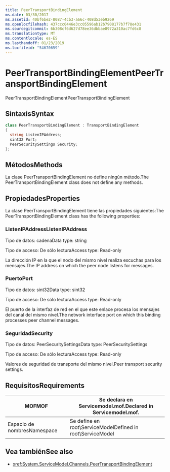 ```yaml
---
title: PeerTransportBindingElement
ms.date: 03/30/2017
ms.assetid: 40bf6be2-8087-4cb3-a66c-408d53eb9269
ms.openlocfilehash: 437ccc0446e3cc05596ab12b7908177b7f78e431
ms.sourcegitcommit: 6b308cf6d627d78ee36dbbae8972a310ac7fd6c8
ms.translationtype: MT
ms.contentlocale: es-ES
ms.lasthandoff: 01/23/2019
ms.locfileid: "54670659"
---
```

# <a name="peertransportbindingelement"></a><span data-ttu-id="d47ad-102">PeerTransportBindingElement</span><span class="sxs-lookup"><span data-stu-id="d47ad-102">PeerTransportBindingElement</span></span>
<span data-ttu-id="d47ad-103">PeerTransportBindingElement</span><span class="sxs-lookup"><span data-stu-id="d47ad-103">PeerTransportBindingElement</span></span>  
  
## <a name="syntax"></a><span data-ttu-id="d47ad-104">Sintaxis</span><span class="sxs-lookup"><span data-stu-id="d47ad-104">Syntax</span></span>  
  
```csharp
class PeerTransportBindingElement : TransportBindingElement  
{  
  string ListenIPAddress;  
  sint32 Port;  
  PeerSecuritySettings Security;  
};  
```  
  
## <a name="methods"></a><span data-ttu-id="d47ad-105">Métodos</span><span class="sxs-lookup"><span data-stu-id="d47ad-105">Methods</span></span>  
 <span data-ttu-id="d47ad-106">La clase PeerTransportBindingElement no define ningún método.</span><span class="sxs-lookup"><span data-stu-id="d47ad-106">The PeerTransportBindingElement class does not define any methods.</span></span>  
  
## <a name="properties"></a><span data-ttu-id="d47ad-107">Propiedades</span><span class="sxs-lookup"><span data-stu-id="d47ad-107">Properties</span></span>  
 <span data-ttu-id="d47ad-108">La clase PeerTransportBindingElement tiene las propiedades siguientes:</span><span class="sxs-lookup"><span data-stu-id="d47ad-108">The PeerTransportBindingElement class has the following properties:</span></span>  
  
### <a name="listenipaddress"></a><span data-ttu-id="d47ad-109">ListenIPAddress</span><span class="sxs-lookup"><span data-stu-id="d47ad-109">ListenIPAddress</span></span>  
 <span data-ttu-id="d47ad-110">Tipo de datos: cadena</span><span class="sxs-lookup"><span data-stu-id="d47ad-110">Data type: string</span></span>  
  
 <span data-ttu-id="d47ad-111">Tipo de acceso: De sólo lectura</span><span class="sxs-lookup"><span data-stu-id="d47ad-111">Access type: Read-only</span></span>  
  
 <span data-ttu-id="d47ad-112">La dirección IP en la que el nodo del mismo nivel realiza escuchas para los mensajes.</span><span class="sxs-lookup"><span data-stu-id="d47ad-112">The IP address on which the peer node listens for messages.</span></span>  
  
### <a name="port"></a><span data-ttu-id="d47ad-113">Puerto</span><span class="sxs-lookup"><span data-stu-id="d47ad-113">Port</span></span>  
 <span data-ttu-id="d47ad-114">Tipo de datos: sint32</span><span class="sxs-lookup"><span data-stu-id="d47ad-114">Data type: sint32</span></span>  
  
 <span data-ttu-id="d47ad-115">Tipo de acceso: De sólo lectura</span><span class="sxs-lookup"><span data-stu-id="d47ad-115">Access type: Read-only</span></span>  
  
 <span data-ttu-id="d47ad-116">El puerto de la interfaz de red en el que este enlace procesa los mensajes del canal del mismo nivel.</span><span class="sxs-lookup"><span data-stu-id="d47ad-116">The network interface port on which this binding processes peer channel messages.</span></span>  
  
### <a name="security"></a><span data-ttu-id="d47ad-117">Seguridad</span><span class="sxs-lookup"><span data-stu-id="d47ad-117">Security</span></span>  
 <span data-ttu-id="d47ad-118">Tipo de datos: PeerSecuritySettings</span><span class="sxs-lookup"><span data-stu-id="d47ad-118">Data type: PeerSecuritySettings</span></span>  
  
 <span data-ttu-id="d47ad-119">Tipo de acceso: De sólo lectura</span><span class="sxs-lookup"><span data-stu-id="d47ad-119">Access type: Read-only</span></span>  
  
 <span data-ttu-id="d47ad-120">Valores de seguridad de transporte del mismo nivel.</span><span class="sxs-lookup"><span data-stu-id="d47ad-120">Peer transport security settings.</span></span>  
  
## <a name="requirements"></a><span data-ttu-id="d47ad-121">Requisitos</span><span class="sxs-lookup"><span data-stu-id="d47ad-121">Requirements</span></span>  
  
|<span data-ttu-id="d47ad-122">MOF</span><span class="sxs-lookup"><span data-stu-id="d47ad-122">MOF</span></span>|<span data-ttu-id="d47ad-123">Se declara en Servicemodel.mof.</span><span class="sxs-lookup"><span data-stu-id="d47ad-123">Declared in Servicemodel.mof.</span></span>|  
|---------|-----------------------------------|  
|<span data-ttu-id="d47ad-124">Espacio de nombres</span><span class="sxs-lookup"><span data-stu-id="d47ad-124">Namespace</span></span>|<span data-ttu-id="d47ad-125">Se define en root\ServiceModel</span><span class="sxs-lookup"><span data-stu-id="d47ad-125">Defined in root\ServiceModel</span></span>|  
  
## <a name="see-also"></a><span data-ttu-id="d47ad-126">Vea también</span><span class="sxs-lookup"><span data-stu-id="d47ad-126">See also</span></span>
- <xref:System.ServiceModel.Channels.PeerTransportBindingElement>
